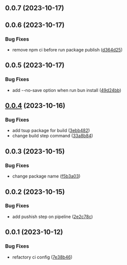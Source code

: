 

## 0.0.7 (2023-10-17)

## 0.0.6 (2023-10-17)


### Bug Fixes

* remove npm ci before run package publish ([d364d25](https://github.com/2kas-dev/resultjs/commit/d364d253fbb869ada62ae0def9e4a9d665eae3c6))

## 0.0.5 (2023-10-17)


### Bug Fixes

* add --no-save option when run bun install ([49d24bb](https://github.com/2kas-dev/resultjs/commit/49d24bb8a3420c6f42cf75028ac547d3c769e59b))

## [0.0.4](https://github.com/2kas-dev/resultjs/compare/0.0.3...0.0.4) (2023-10-16)


### Bug Fixes

* add tsup package for build ([3ebb482](https://github.com/2kas-dev/resultjs/commit/3ebb482c83ea7248ff3a690278de503c4c19139f))
* change build step command ([33a8b84](https://github.com/2kas-dev/resultjs/commit/33a8b84dcf6acab1d80f0d256e8a5b9ef76175e0))

## 0.0.3 (2023-10-15)


### Bug Fixes

* change package name ([f5b3a03](https://github.com/2kas-dev/resultjs/commit/f5b3a034f772669aa3facfe337474e676cef4653))

## 0.0.2 (2023-10-15)


### Bug Fixes

* add pushish step on pipeline ([2e2c78c](https://github.com/2kas-dev/resultjs/commit/2e2c78c0d6ce276d2d8a67e858901b895802f5f8))

## 0.0.1 (2023-10-12)


### Bug Fixes

* refactory ci config ([7e38b46](https://github.com/2kas-dev/resultjs/commit/7e38b463135915c5e37ba5ffdbb52c7df293b19c))